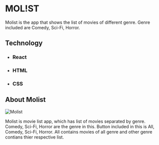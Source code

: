 # MOL!ST

Molist is the app that shows the list of movies of different genre. Genre included are Comedy, Sci-Fi, Horror.

## Technology

- ### React
- ### HTML
- ### CSS

## About Molist

![Molist]("molist_ss.png")

Molist is movie list app, which has list of movies separated by genre. Comedy, Sci-Fi, Horror are the genre in this. Button included in this is All, Comedy, Sci-Fi, Horror. All contains movies of all genre and other genre contians thier respective list.
